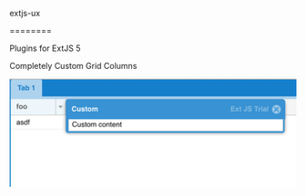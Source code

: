 extjs-ux

========

Plugins for ExtJS 5

Completely Custom Grid Columns


![screenshot](https://github.com/tombray/extjs-ux/raw/master/img/replace-menu_with-window.png)




